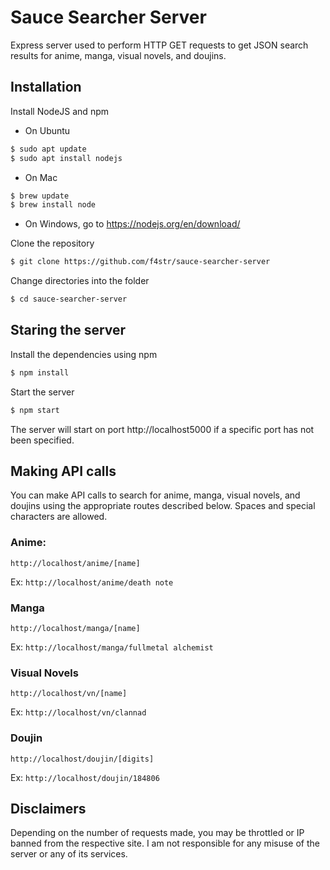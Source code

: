 # Sauce Searcher Server

Express server used to perform HTTP GET requests to get JSON search results for anime, manga, visual novels, and doujins.

## Installation

Install NodeJS and npm
- On Ubuntu 
```bash
$ sudo apt update
$ sudo apt install nodejs
```
- On Mac
```bash
$ brew update
$ brew install node
```
- On Windows, go to https://nodejs.org/en/download/

Clone the repository
```bash
$ git clone https://github.com/f4str/sauce-searcher-server
```

Change directories into the folder
```bash
$ cd sauce-searcher-server
```

## Staring the server

Install the dependencies using npm
```bash
$ npm install
```

Start the server
```bash
$ npm start
```

The server will start on port http://localhost5000 if a specific port has not been specified. 

## Making API calls

You can make API calls to search for anime, manga, visual novels, and doujins using the appropriate routes described below. Spaces and special characters are allowed. 


### Anime: 

```
http://localhost/anime/[name]
```

Ex: `http://localhost/anime/death note`

### Manga

```
http://localhost/manga/[name]
```

Ex: `http://localhost/manga/fullmetal alchemist`

### Visual Novels

```
http://localhost/vn/[name]
```

Ex: `http://localhost/vn/clannad`

### Doujin

```
http://localhost/doujin/[digits]

```

Ex: `http://localhost/doujin/184806`

## Disclaimers 

Depending on the number of requests made, you may be throttled or IP banned from the respective site. I am not responsible for any misuse of the server or any of its services.
